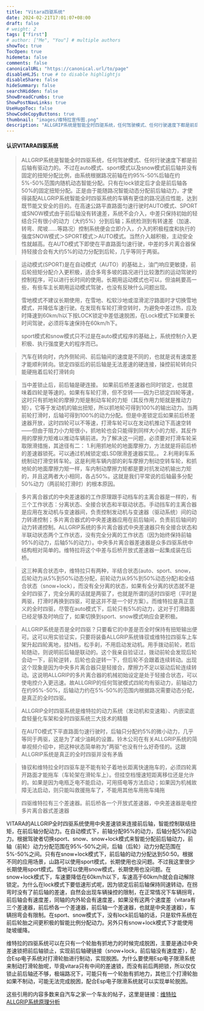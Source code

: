 ```yaml
---
title: "Vitara四驱系统"
date: 2024-02-21T17:01:07+08:00
draft: false
# weight: 2
tags: ["first"]
# author: ["Me", "You"] # multiple authors
showToc: true
TocOpen: true
hidemeta: false
comments: false
canonicalURL: "https://canonical.url/to/page"
disableHLJS: true # to disable highlightjs
disableShare: false
hideSummary: false
searchHidden: false
ShowBreadCrumbs: true
ShowPostNavLinks: true
UseHugoToc: false
ShowCodeCopyButtons: true
thumbnail: "images/维特拉宣传图.png"
description: "ALLGRIP系统是智能全时四驱系统，任何驾驶模式、任何行驶速度下都是前后轴有驱动力的。不过在auto模式、sport模式以及snow模式前后轴并没有固定的扭矩分配比例，由系统根据路况前轴在约95%-50%后轴在约5%-50%范围内随机动态智能分配。只有在lock锁定后才会是前后轴各50%的固定扭矩分配。正是由于能随路况智能动态分配前后轴动力，才使得装配ALLGRIP系统智能全时四驱系统的车辆有更佳的路况适应性能，达到既节能又安全的目的。"
---
```


#### 认识VITARA四驱系统



>  ALLGRIP系统是智能全时四驱系统，任何驾驶模式、任何行驶速度下都是前后轴有驱动力的。不过在auto模式、sport模式以及snow模式前后轴并没有固定的扭矩分配比例，由系统根据路况前轴在约95%-50%后轴在约5%-50%范围内随机动态智能分配。只有在lock锁定后才会是前后轴各50%的固定扭矩分配。正是由于能随路况智能动态分配前后轴动力，才使得装配ALLGRIP系统智能全时四驱系统的车辆有更佳的路况适应性能，达到既节能又安全的目的。在高速公路平直路面匀速行驶时AUTO模式、SPORT或SNOW模式由于前后轴没有转速差，系统不会介入，中差只保持初始的轻结合只有很小的动力（大约5%）分到后轴；系统检测到有转速差（加速、转弯、爬坡……等路况）控制系统便会立即介入，介入的积极程度和执行的强度SNOW模式＞SPORT模式＞AUTO模式。当然介入越积极，主动安全性就越高。在AUTO模式下即使在平直路面匀速行驶，中差的多片离合器保持轻接合会有大约5%的动力分配到后轮，几乎等同于两驱。

> 运动模式(SPORT)是在自动模式（AUTO）的基础上，油门响应更敏捷，前后轮扭矩分配介入更积极，适合多弯多坡的路况进行比较激烈的运动驾驶的控制程序，可以进行长时间的使用。长期用运动模式也可以，但油耗要高一些，有些车主长期用运动模式驾驶，也没有反映什么问题出现。
>
> 雪地模式不建议长期使用，在雪地、松软沙地或湿滑泥泞路面时才切换雪地模式，并降低车速行驶。在发现有车轮打滑空转时，为避免中差过热，应及时降速到60km/h以下按LOCK锁定中差低速脱困，在Lock模式下如果要长时间驾驶，必须将车速保持在60km/h下。
>
> sport模式和snow模式只不过是在auto模式程序的基础上，系统控制介入更积极、执行强度更大的程序而已。



> 汽车在转向时，内外侧轮间、前后轴间的速度是不同的，也就是说有速度差才能顺利转向。锁定四驱后的前后轴是无法差速的硬连接，操控前轮转向只能硬拖着后轮打滑转向

> 当中差锁止后，前后轴是硬连接。
> 如果前后桥差速器也同时锁定，也就意味着四轮是等速的。如果有车轮打滑，但不空转——因为已锁定四轮等速，这时只有抓地轮的摩擦力矩是制动车轮的力矩（其反作用力矩就是推动力矩），它等于发动机的输出扭矩，所以抓地轮可得到100%的输出动力。当两前轮打滑时，后轴可得到100%的动力分配。但是中差锁定后如果前后桥差速器开放，这时四轮可以不等速，打滑车轮可以在发动机推动下高速空转——但由于阻力小力矩很小，抓地轮也会只能得到同样大小的力矩，其反作用的摩擦力矩难以推动车辆前进。为了解决这一问题，必须要对打滑车轮采取限滑措施，其途径有二：
> 1.利用抓地轮的地面摩擦力，方法就是将前后桥的差速器锁死。可以通过机械锁定或LSD限滑差速器实现。。
> 2.利用刹车系统制动打滑空转车轮。这是利用车辆内部的刹车摩擦力制动空转车轮，和抓地轮的地面摩擦力矩一样，车内制动摩擦力矩都是要对抗发动机输出力矩的，并且这两者大小相同，各占50%。这就是我们平常说的后轴最多分配50%动力（两前轮打滑时）的根本原因。

> 多片离合器式的中央差速器的工作原理跟手动档车的主离合器是一样的，有三个工作状态：分离状态、全接合状态和半联动状态。手动挡车的主离合器是应用在发动机与变速器间，负责控制发动机与变速器（驱动系统）间的动力转递控制；多片离合器式的中央差速器应用在前后轴间，负责前后轴间的动力转递控制。ALLGRIP系统的多片离合器式中央差速器只有全接合状态和半联动状态两个工作状态，没有完全分离的工作状态（因为始终保持前轴95%的动力，后轴5%的动力）。中央多片离合器差速器是众多四驱系统中结构相对简单的。维特拉将这个中差与后桥开放式差速器一起集成装在后桥。

>  这三种离合状态中，维特拉只有两种，半结合状态(auto、sport、snow，后轮动力从5%到50%动态分配，前轮动力从95%到50%动态分配)和全结合状态（snow+lock），而没有全分离的状态，如果有全分离的状态就不是全时四驱了，完全分离的话就是两驱了，也就是所谓的适时四驱吧（平时是两驱，打滑时再换到四驱，可是这并不是一个好方案）。而维特拉是真正意义的全时四驱，尽管在auto模式下，后轮只有5%的动力，这对于打滑路面已经足够及时响应了，如果切换到sport、snow模式响应会更积极。

>
> ALLGRIP系统是否是全时四驱？只要看它的中差是否全时保持有扭矩输出便可。这可以用实验证实，只要将装备ALLGRIP系统锋驭或维特拉四驱车上车架升起四轮离地，挂N档，松手刹，不用启动发动机。用手拨动前轮，若后轮随动，则说明前后轴是联动的。这个我亲自验证过，拨动前轮会发现后轮会动一下，前轮逆转，后轮也会逆转一下，但后轮不会跟着连续转动。出现这个现象是因为中央多片离合器只是轻接合，摩擦力不足以驱动后轮连续转动。这说明ALLGRIP的多片离合器的机械初始设定是处于轻接合状态，可以使电控介入更迅速。故ALLGRIP的任何驾驶模式四轮均有驱动力，前轴动力在约95%-50%，后轴动力约在5%-50%的范围内根据路况需要动态分配，是真正的全时四驱。

> ALLGRIP全时四驱系统是维特拉的动力系统（发动机和变速箱）、内嵌梁底盘轻量化车架和全时四驱系统三大技术的精髓

> 在AUTO模式下平直路面匀速行驶时，后轴只分配约5%的微小动力，几乎等同于两驱，这是为了减少油耗的设置。铃木公司在有关ALLGRIP系统的简单视频介绍中，把这种状态简单称为"两驱"也没有什么好奇怪的。这跟ALLGRIP系统是真正的全时四驱并没有矛盾

> 锋驭和维特拉全时四驱车是不能有轮子着地长距离快速拖车的，必须四轮离开路面才能拖车（车轮架在滑轮车上）。但挂空档慢速短距离移位还是允许的。如果是因为电瓶乏电不能启动，可用搭电等方法启动；如果因为机械故障无法启动，则只能叫救援拖车了，不能用其他车用拖车绳拖

> 四驱维特拉有三个差速器。前后桥各一个开放式差速器，中央差速器是电控多片离合器式差速器

VITARA的ALLGRIP全时四驱系统使用中央差速锁来连接前后轴，智能控制联结扭矩，在前后轴分配动力。在自动模式下，前轴分配95%的动力，后轴分配5%的动力。根据驾驶者切换sport、snow、snow+lock模式来智能分配前后轴动力，前轴（前轮）动力分配范围在95%-50%之间，后轴（后轮）动力分配范围在5%-50%之间。只有在snow+lock模式下，前后轴的动力分配达到50:50。根据不同的应用场景，山路可以使用sport模式，长期使用也没问题。不过我这里很少长期使用sport模式。雪地可以使用snow模式，长期使用也没问题。在snow+lock模式下，车速要降低在60km/h以下，车速高于60km/h就会自动解除锁定。为什么在lock模式下要低速形式呢，因为锁定后前后轴保持同速转动，在拐弯时没有了前后轴的差速，自然会出现车辆操控的限制，在正常情况下车辆拐弯，前后轴会有速度差，同轴的内外轮会有速度差，如果没有这两个速度差（vitara有三个差速器，前后桥各一个差速器，前后轴一个差速器，也就是中央差速器），车辆拐弯会有限制。在sport、snow模式下，没有lock前后轴的话，只是软件系统在前后轮胎之间更积极的智能比例分配动力。另外只有snow+lock模式下才能使用陡坡缓降。

维特拉的四驱系统可以在只有一个轮胎有抓地力的时候完成脱困，主要是通过中央差速锁把前后轴锁止，实现前后轴硬链接（snow+lock，前后轴没有速度差），配合Esp电子系统对打滑轮胎进行制动，实现脱困。为什么要使用Esp电子限滑系统来制动打滑轮胎呢，毕竟vitara只有中间的差速锁，而没有前后两把锁，所以仅仅锁止前后轴还不够，极端路况下，可能只有一个轮胎有抓地力，其他三个打滑轮胎如果不制动，可能无法完成脱困，配合Esp电子限滑系统就可以实现单轮脱困。

这些引用的内容多数来自汽车之家一个车友的帖子，这里是链接：[维特拉ALLGRIP系统原理分析](https://club.autohome.com.cn/bbs/thread/935c6e8b40567b49/48173214-1.html#pvareaid=6845241)

